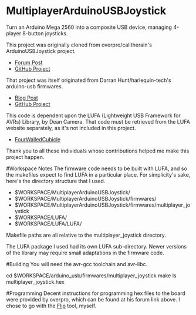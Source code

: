 # MultiplayerArduinoUSBJoystick
Turn an Arduino Mega 2560 into a composite USB device, managing 4-player 8-button joysticks.

This project was originally cloned from overpro/calltherain's ArduinoUSBJoystick project.
* [Forum Post](http://forums.eagle.ru/showthread.php?t=117011)
* [GitHub Project](https://github.com/calltherain/ArduinoUSBJoystick)

That project was itself originated from Darran Hunt/harlequin-tech's arduino-usb firmwares.
* [Blog Post](http://hunt.net.nz/users/darran/weblog/15f92/)
* [GitHub Project](https://github.com/harlequin-tech/arduino-usb)

This code is dependent upon the LUFA (Lightweight USB Framework for AVRs) Library, by Dean Camera. That code must be retrieved from the LUFA website separately, as it's not included in this project.
* [FourWalledCubicle](http://www.fourwalledcubicle.com/LUFA.php)

Thank you to all these individuals whose contributions helped me make this project happen.

#Workspace Notes
The firmware code needs to be built with LUFA, and so the makefiles expect to find LUFA in a particular place. For simplicity's sake, here's the directory structure that I used.

* $WORKSPACE/MultiplayerArduinoUSBJoystick/
* $WORKSPACE/MultiplayerArduinoUSBJoystick/firmwares/
* $WORKSPACE/MultiplayerArduinoUSBJoystick/firmwares/multiplayer_joystick
* $WORKSPACE/LUFA/
* $WORKSPACE/LUFA/LUFA/

Makefile paths are all relative to the multiplayer_joystick directory.

The LUFA package I used had its own LUFA sub-directory. Newer versions of the library may require small adaptations in the firmware code.

#Building
You will need the avr-gcc toolchain and avr-libc.

cd $WORKSPACE/arduino_usb/firmwares/multiplayer_joystick
make
ls multiplayer_joystick.hex

#Programming
Decent instructions for programming hex files to the board were provided by overpro, which can be found at his forum link above. I chose to go with the [Flip](http://www.atmel.com/tools/flip.aspx) tool, myself.
